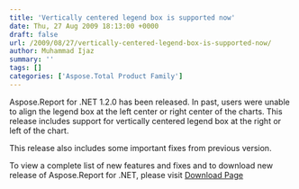 ```yaml
---
title: 'Vertically centered legend box is supported now'
date: Thu, 27 Aug 2009 18:13:00 +0000
draft: false
url: /2009/08/27/vertically-centered-legend-box-is-supported-now/
author: Muhammad Ijaz
summary: ''
tags: []
categories: ['Aspose.Total Product Family']
---
```


Aspose.Report for .NET 1.2.0 has been released. In past, users were unable to align the legend box at the left center or right center of the charts. This release includes support for vertically centered legend box at the right or left of the chart.

This release also includes some important fixes from previous version.

To view a complete list of new features and fixes and to download new release of Aspose.Report for .NET, please visit [Download Page][1]




[1]: http://www.aspose.com/community/files/53/visual-components/aspose.report-for-.net-and-java/default.aspx




